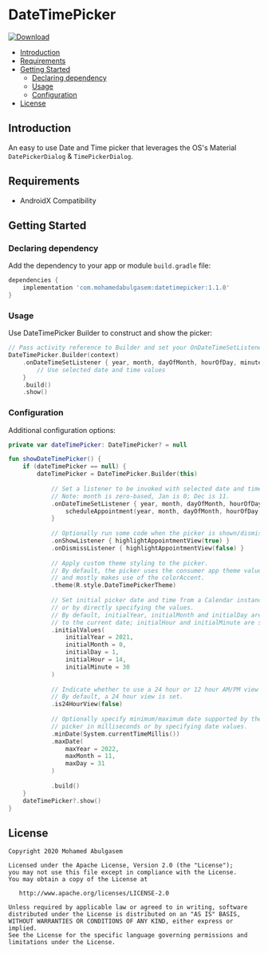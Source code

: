 # DateTimePicker
[![Download](https://api.bintray.com/packages/mohamedabulgasem/maven/datetimepicker/images/download.svg)](https://bintray.com/mohamedabulgasem/maven/datetimepicker/_latestVersion)

  - [Introduction](#introduction)
  - [Requirements](#requirements)
  - [Getting Started](#getting-started)
    - [Declaring dependency](#declaring-dependency)
    - [Usage](#usage)
    - [Configuration](#configuration)
  - [License](#license)

## Introduction
An easy to use Date and Time picker that leverages the OS's Material
`DatePickerDialog` & `TimePickerDialog`.

## Requirements

- AndroidX Compatibility

## Getting Started

### Declaring dependency

Add the dependency to your app or module `build.gradle` file:

```gradle
dependencies {
    implementation 'com.mohamedabulgasem:datetimepicker:1.1.0'
}
```

### Usage

Use DateTimePicker Builder to construct and show the picker:

```kotlin
// Pass activity reference to Builder and set your OnDateTimeSetListener
DateTimePicker.Builder(context)
    .onDateTimeSetListener { year, month, dayOfMonth, hourOfDay, minute ->
        // Use selected date and time values
    }
    .build()
    .show()
```

### Configuration

Additional configuration options:

```kotlin
private var dateTimePicker: DateTimePicker? = null

fun showDateTimePicker() {
    if (dateTimePicker == null) {
        dateTimePicker = DateTimePicker.Builder(this)
        
            // Set a listener to be invoked with selected date and time values.
            // Note: month is zero-based, Jan is 0; Dec is 11.
            .onDateTimeSetListener { year, month, dayOfMonth, hourOfDay, minute ->
                scheduleAppointment(year, month, dayOfMonth, hourOfDay, minute)
            }
            
            // Optionally run some code when the picker is shown/dismissed.
            .onShowListener { highlightAppointmentView(true) }
            .onDismissListener { highlightAppointmentView(false) }
            
            // Apply custom theme styling to the picker.
            // By default, the picker uses the consumer app theme values 
            // and mostly makes use of the colorAccent.
            .theme(R.style.DateTimePickerTheme)
            
            // Set initial picker date and time from a Calendar instance 
            // or by directly specifying the values.
            // By default, initialYear, initialMonth and initialDay are set 
            // to the current date; initialHour and initialMinute are set to zero.
            .initialValues(
                initialYear = 2021,
                initialMonth = 0,
                initialDay = 1,
                initialHour = 14,
                initialMinute = 30
            )
            
            // Indicate whether to use a 24 hour or 12 hour AM/PM view for the time picker.
            // By default, a 24 hour view is set.
            .is24HourView(false)
            
            // Optionally specify minimum/maximum date supported by the 
            // picker in milliseconds or by specifying date values.
            .minDate(System.currentTimeMillis())
            .maxDate(
                maxYear = 2022,
                maxMonth = 11,
                maxDay = 31
            )
 
            .build()
    }
    dateTimePicker?.show()
}
```

## License

    Copyright 2020 Mohamed Abulgasem

    Licensed under the Apache License, Version 2.0 (the "License");
    you may not use this file except in compliance with the License.
    You may obtain a copy of the License at

       http://www.apache.org/licenses/LICENSE-2.0

    Unless required by applicable law or agreed to in writing, software
    distributed under the License is distributed on an "AS IS" BASIS,
    WITHOUT WARRANTIES OR CONDITIONS OF ANY KIND, either express or implied.
    See the License for the specific language governing permissions and
    limitations under the License.
